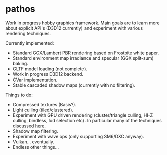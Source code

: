 # pathos

Work in progress hobby graphics framework. Main goals are to learn more about explicit API's (D3D12 currently) and experiment with various rendering techniques. 

Currently implemented:
* Standard GGX/Lambert PBR rendering based on Frostbite white paper.
* Standard environment map irradiance and specular (GGX split-sum) baking.
* GLTF model loading (not complete).
* Work in progress D3D12 backend.
* CVar implementation. 
* Stable cascaded shadow maps (currently with no filtering).

Things to do:
* Compressed textures (Basis?).
* Light culling (tiled/clustered).
* Experiment with GPU driven rendering (cluster/triangle culling, HI-Z culling, bindless, lod selection etc). In particular many of the techniques discussed [here](https://www.gdcvault.com/play/1023109/Optimizing-the-Graphics-Pipeline-With).
* Shadow map filtering.
* Experiment with wave ops (only supporting SM6/DXC anyway).
* Vulkan... eventually.
* Endless other things...
